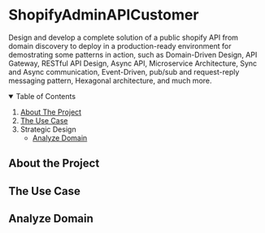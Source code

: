 # ShopifyAdminAPICustomer
Design and develop a complete solution of a public shopify API from domain discovery to deploy in a production-ready environment for demostrating some patterns in action, such as Domain-Driven Design, API Gateway, RESTful API Design, Async API, Microservice Architecture, Sync and Async communication, Event-Driven, pub/sub and request-reply messaging pattern, Hexagonal architecture, and much more.

<!-- TABLE OF CONTENTS -->
<details open="open">
  <summary>Table of Contents</summary>
  <ol>
    <li>
      <a href="#about-the-project">About The Project</a>      
    </li>
    <li>
      <a href="#the-use-case">The Use Case</a>      
    </li>
    <li>
      <a>Strategic Design</a>
      <ul>
        <li><a href="#analyze-domain">Analyze Domain</a></li>
      </ul>
    </li>  
    
  </ol>
</details>

## About the Project

## The Use Case

## Analyze Domain
